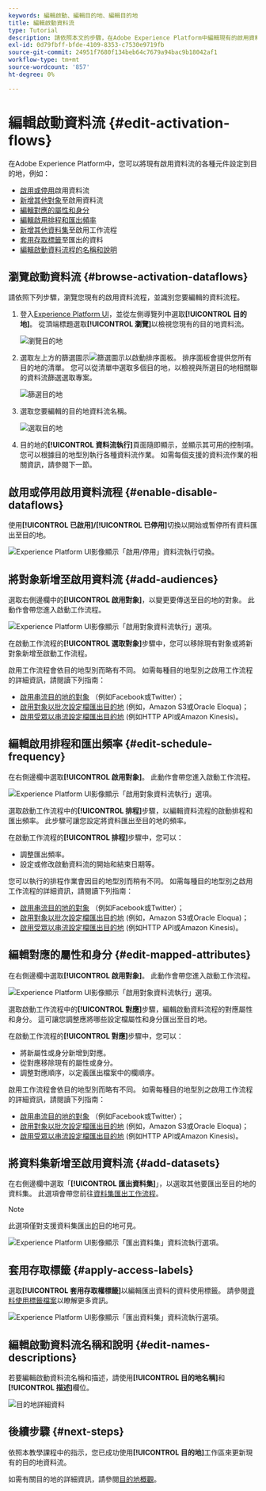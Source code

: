 ```yaml
---
keywords: 編輯啟動、編輯目的地、編輯目的地
title: 編輯啟動資料流
type: Tutorial
description: 請依照本文的步驟，在Adobe Experience Platform中編輯現有的啟用資料流。
exl-id: 0d79fbff-bfde-4109-8353-c7530e9719fb
source-git-commit: 24951f7680f134beb64c7679a94bac9b18042af1
workflow-type: tm+mt
source-wordcount: '857'
ht-degree: 0%

---
```


# 編輯啟動資料流 {#edit-activation-flows}

在Adobe Experience Platform中，您可以將現有啟用資料流的各種元件設定到目的地，例如：

* [啟用或停用](#enable-disable-dataflows)啟用資料流
* [新增其他對象](#add-audiences)至啟用資料流
* [編輯對應的屬性和身分](#edit-mapped-attributes)
* [編輯啟用排程和匯出頻率](#edit-schedule-frequency)
* [新增其他資料集](#add-datasets)至啟用工作流程
* [套用存取標籤](#apply-access-labels)至匯出的資料
* [編輯啟動資料流程的名稱和說明](#edit-names-descriptions)

## 瀏覽啟動資料流 {#browse-activation-dataflows}

請依照下列步驟，瀏覽您現有的啟用資料流程，並識別您要編輯的資料流程。

1. 登入[Experience Platform UI](https://platform.adobe.com/)，並從左側導覽列中選取&#x200B;**[!UICONTROL 目的地]**。 從頂端標題選取&#x200B;**[!UICONTROL 瀏覽]**&#x200B;以檢視您現有的目的地資料流。

   ![瀏覽目的地](../assets/ui/edit-activation/browse-destinations.png)

2. 選取左上方的篩選圖示![篩選圖示](../../images/icons/filter.png)以啟動排序面板。 排序面板會提供您所有目的地的清單。 您可以從清單中選取多個目的地，以檢視與所選目的地相關聯的資料流篩選選取專案。

   ![篩選目的地](../assets/ui/edit-activation/filter-destinations.png)

3. 選取您要編輯的目的地資料流名稱。

   ![選取目的地](../assets/ui/edit-activation/destination-select.png)

4. 目的地的&#x200B;**[!UICONTROL 資料流執行]**&#x200B;頁面隨即顯示，並顯示其可用的控制項。 您可以根據目的地型別執行各種資料流作業。 如需每個支援的資料流作業的相關資訊，請參閱下一節。

## 啟用或停用啟用資料流程 {#enable-disable-dataflows}

使用&#x200B;**[!UICONTROL 已啟用]/[!UICONTROL 已停用]**&#x200B;切換以開始或暫停所有資料匯出至目的地。

![Experience Platform UI影像顯示「啟用/停用」資料流執行切換。](../assets/ui/edit-activation/enable-toggle.png)

## 將對象新增至啟用資料流 {#add-audiences}

選取右側邊欄中的&#x200B;**[!UICONTROL 啟用對象]**，以變更要傳送至目的地的對象。 此動作會帶您進入啟動工作流程。

![Experience Platform UI影像顯示「啟用對象資料流執行」選項。](../assets/ui/edit-activation/activate-audiences.png)

在啟動工作流程的&#x200B;**[!UICONTROL 選取對象]**&#x200B;步驟中，您可以移除現有對象或將新對象新增至啟動工作流程。

啟用工作流程會依目的地型別而略有不同。 如需每種目的地型別之啟用工作流程的詳細資訊，請閱讀下列指南：

* [啟用串流目的地的對象](./activate-segment-streaming-destinations.md) （例如Facebook或Twitter）；
* [啟用對象以批次設定檔匯出目的地](./activate-batch-profile-destinations.md) (例如，Amazon S3或Oracle Eloqua)；
* [啟用受眾以串流設定檔匯出目的地](./activate-streaming-profile-destinations.md) (例如HTTP API或Amazon Kinesis)。

## 編輯啟用排程和匯出頻率 {#edit-schedule-frequency}

在右側邊欄中選取&#x200B;**[!UICONTROL 啟用對象]**。 此動作會帶您進入啟動工作流程。

![Experience Platform UI影像顯示「啟用對象資料流執行」選項。](../assets/ui/edit-activation/activate-audiences.png)

選取啟動工作流程中的&#x200B;**[!UICONTROL 排程]**&#x200B;步驟，以編輯資料流程的啟動排程和匯出頻率。 此步驟可讓您設定將資料匯出至目的地的頻率。

在啟動工作流程的&#x200B;**[!UICONTROL 排程]**&#x200B;步驟中，您可以：
* 調整匯出頻率。
* 設定或修改啟動資料流的開始和結束日期等。

您可以執行的排程作業會因目的地型別而稍有不同。 如需每種目的地型別之啟用工作流程的詳細資訊，請閱讀下列指南：

* [啟用串流目的地的對象](./activate-segment-streaming-destinations.md) （例如Facebook或Twitter）；
* [啟用對象以批次設定檔匯出目的地](./activate-batch-profile-destinations.md) (例如，Amazon S3或Oracle Eloqua)；
* [啟用受眾以串流設定檔匯出目的地](./activate-streaming-profile-destinations.md) (例如HTTP API或Amazon Kinesis)。

## 編輯對應的屬性和身分 {#edit-mapped-attributes}

在右側邊欄中選取&#x200B;**[!UICONTROL 啟用對象]**。 此動作會帶您進入啟動工作流程。

![Experience Platform UI影像顯示「啟用對象資料流執行」選項。](../assets/ui/edit-activation/activate-audiences.png)

選取啟動工作流程中的&#x200B;**[!UICONTROL 對應]**&#x200B;步驟，編輯啟動資料流程的對應屬性和身分。 這可讓您調整應將哪些設定檔屬性和身分匯出至目的地。

在啟動工作流程的&#x200B;**[!UICONTROL 對應]**&#x200B;步驟中，您可以：

* 將新屬性或身分新增到對應。
* 從對應移除現有的屬性或身分。
* 調整對應順序，以定義匯出檔案中的欄順序。

啟用工作流程會依目的地型別而略有不同。 如需每種目的地型別之啟用工作流程的詳細資訊，請閱讀下列指南：

* [啟用串流目的地的對象](./activate-segment-streaming-destinations.md) （例如Facebook或Twitter）；
* [啟用對象以批次設定檔匯出目的地](./activate-batch-profile-destinations.md) (例如，Amazon S3或Oracle Eloqua)；
* [啟用受眾以串流設定檔匯出目的地](./activate-streaming-profile-destinations.md) (例如HTTP API或Amazon Kinesis)。

## 將資料集新增至啟用資料流 {#add-datasets}

在右側邊欄中選取「**[!UICONTROL 匯出資料集]**」，以選取其他要匯出至目的地的資料集。 此選項會帶您前往[資料集匯出工作流程](export-datasets.md)。

>[!NOTE]
>
>此選項僅對支援資料集匯出[的](export-datasets.md#supported-destinations)目的地可見。

![Experience Platform UI影像顯示「匯出資料集」資料流執行選項。](../assets/ui/edit-activation/export-datasets.png)

## 套用存取標籤 {#apply-access-labels}

選取&#x200B;**[!UICONTROL 套用存取權標籤]**&#x200B;以編輯匯出資料的資料使用標籤。 請參閱[資料使用標籤檔案](../../data-governance/labels/overview.md)以瞭解更多資訊。

![Experience Platform UI影像顯示「匯出資料集」資料流執行選項。](../assets/ui/edit-activation/apply-access-labels.png)

## 編輯啟動資料流名稱和說明 {#edit-names-descriptions}

若要編輯啟動資料流名稱和描述，請使用&#x200B;**[!UICONTROL 目的地名稱]**&#x200B;和&#x200B;**[!UICONTROL 描述]**&#x200B;欄位。

![目的地詳細資料](../assets/ui/edit-activation/edit-destination-name-description.png)

## 後續步驟 {#next-steps}

依照本教學課程中的指示，您已成功使用&#x200B;**[!UICONTROL 目的地]**&#x200B;工作區來更新現有的目的地資料流。

如需有關目的地的詳細資訊，請參閱[目的地概觀](../catalog/overview.md)。
